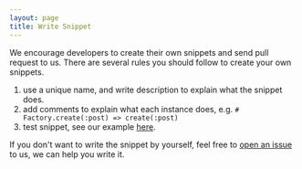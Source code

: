 ```yaml
---
layout: page
title: Write Snippet
---
```


We encourage developers to create their own snippets and send pull
request to us. There are several rules you should follow to create your
own snippets.

1. use a unique name, and write description to explain what the snippet
   does.
2. add comments to explain what each instance does, e.g.
   `# Factory.create(:post) => create(:post)`
3. test snippet, see our example [here][1].

If you don't want to write the snippet by yourself, feel free to [open
an issue][2] to us, we can help you write it.

[1]: https://github.com/xinminlabs/synvert/blob/master/spec/synvert/snippets/factory_girl/syntax_methods_spec.rb
[2]: https://github.com/xinminlabs/synvert/issues
